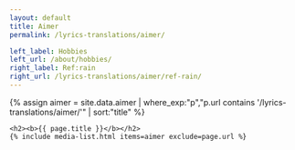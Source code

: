 ```yaml
---
layout: default
title: Aimer
permalink: /lyrics-translations/aimer/

left_label: Hobbies
left_url: /about/hobbies/
right_label: Ref:rain
right_url: /lyrics-translations/aimer/ref-rain/
---
```


<!-- !PAGE CONTENT! -->
<div id="page-lyrics-translations-aimer" class="w3-main">
  <section id="overview" class="w3-container">
    {% assign aimer = site.data.aimer
      | where_exp:"p","p.url contains '/lyrics-translations/aimer/'"
      | sort:"title" %}

    <h2><b>{{ page.title }}</b></h2>
    {% include media-list.html items=aimer exclude=page.url %}
  </section>
</div>